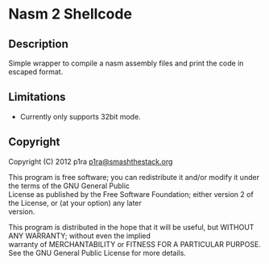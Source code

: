 Nasm 2 Shellcode                                                                                                          
================
                                                                                                                           
Description
-----------
                                                                                                                            
Simple wrapper to compile a nasm assembly files and print the code in escaped format.                                       
                                                                                                                            
Limitations
-----------                                                                                                                
* Currently only supports 32bit mode.                                                                                   

Copyright
---------

Copyright (C) 2012 p1ra <p1ra@smashthestack.org>                                                                          
                                                                                                                           
This program is free software; you can redistribute it and/or modify it under the terms of the GNU General Public         
License as published by the Free Software Foundation; either version 2 of the License, or (at your option) any later      
version.                                                                                                                  
                                                                                                                           
This program is distributed in the hope that it will be useful, but WITHOUT ANY WARRANTY; without even the implied        
warranty of MERCHANTABILITY or FITNESS FOR A PARTICULAR PURPOSE. See the GNU General Public License for more details.     
                                                                                                                           
